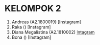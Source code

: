 # KELOMPOK 2
1. Andreas (A2.1800019) [Instagram]
2. Raka () [Instagram]
3. Diana Megalistina (A2.1810002) [Intagram](https://www.instagram.com/Dianamegalsna/)
4. Bona () [Instagram]







 
